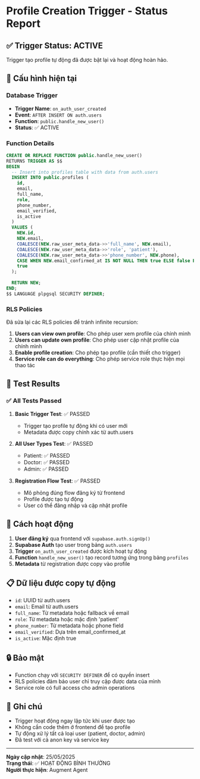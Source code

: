 # Profile Creation Trigger - Status Report

## ✅ Trigger Status: ACTIVE

Trigger tạo profile tự động đã được bật lại và hoạt động hoàn hảo.

## 🔧 Cấu hình hiện tại

### Database Trigger
- **Trigger Name**: `on_auth_user_created`
- **Event**: `AFTER INSERT ON auth.users`
- **Function**: `public.handle_new_user()`
- **Status**: ✅ ACTIVE

### Function Details
```sql
CREATE OR REPLACE FUNCTION public.handle_new_user()
RETURNS TRIGGER AS $$
BEGIN
  -- Insert into profiles table with data from auth.users
  INSERT INTO public.profiles (
    id, 
    email, 
    full_name, 
    role,
    phone_number,
    email_verified,
    is_active
  )
  VALUES (
    NEW.id,
    NEW.email,
    COALESCE(NEW.raw_user_meta_data->>'full_name', NEW.email),
    COALESCE(NEW.raw_user_meta_data->>'role', 'patient'),
    COALESCE(NEW.raw_user_meta_data->>'phone_number', NEW.phone),
    CASE WHEN NEW.email_confirmed_at IS NOT NULL THEN true ELSE false END,
    true
  );
  
  RETURN NEW;
END;
$$ LANGUAGE plpgsql SECURITY DEFINER;
```

### RLS Policies
Đã sửa lại các RLS policies để tránh infinite recursion:

1. **Users can view own profile**: Cho phép user xem profile của chính mình
2. **Users can update own profile**: Cho phép user cập nhật profile của chính mình  
3. **Enable profile creation**: Cho phép tạo profile (cần thiết cho trigger)
4. **Service role can do everything**: Cho phép service role thực hiện mọi thao tác

## 🧪 Test Results

### ✅ All Tests Passed

1. **Basic Trigger Test**: ✅ PASSED
   - Trigger tạo profile tự động khi có user mới
   - Metadata được copy chính xác từ auth.users

2. **All User Types Test**: ✅ PASSED
   - Patient: ✅ PASSED
   - Doctor: ✅ PASSED  
   - Admin: ✅ PASSED

3. **Registration Flow Test**: ✅ PASSED
   - Mô phỏng đúng flow đăng ký từ frontend
   - Profile được tạo tự động
   - User có thể đăng nhập và cập nhật profile

## 🚀 Cách hoạt động

1. **User đăng ký** qua frontend với `supabase.auth.signUp()`
2. **Supabase Auth** tạo user trong bảng `auth.users`
3. **Trigger** `on_auth_user_created` được kích hoạt tự động
4. **Function** `handle_new_user()` tạo record tương ứng trong bảng `profiles`
5. **Metadata** từ registration được copy vào profile

## 📋 Dữ liệu được copy tự động

- `id`: UUID từ auth.users
- `email`: Email từ auth.users
- `full_name`: Từ metadata hoặc fallback về email
- `role`: Từ metadata hoặc mặc định 'patient'
- `phone_number`: Từ metadata hoặc phone field
- `email_verified`: Dựa trên email_confirmed_at
- `is_active`: Mặc định true

## 🔒 Bảo mật

- Function chạy với `SECURITY DEFINER` để có quyền insert
- RLS policies đảm bảo user chỉ truy cập được data của mình
- Service role có full access cho admin operations

## 📝 Ghi chú

- Trigger hoạt động ngay lập tức khi user được tạo
- Không cần code thêm ở frontend để tạo profile
- Tự động xử lý tất cả loại user (patient, doctor, admin)
- Đã test với cả anon key và service key

---

**Ngày cập nhật**: 25/05/2025  
**Trạng thái**: ✅ HOẠT ĐỘNG BÌNH THƯỜNG  
**Người thực hiện**: Augment Agent
